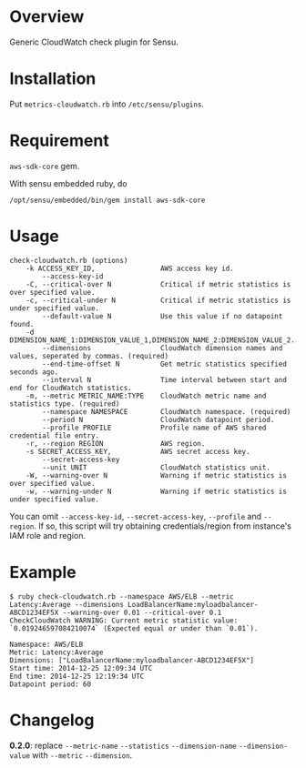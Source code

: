 # Overview

Generic CloudWatch check plugin for Sensu.

# Installation

Put `metrics-cloudwatch.rb` into `/etc/sensu/plugins`.

# Requirement

`aws-sdk-core` gem.

With sensu embedded ruby, do

```
/opt/sensu/embedded/bin/gem install aws-sdk-core
```

# Usage

```
check-cloudwatch.rb (options)
    -k ACCESS_KEY_ID,                AWS access key id.
        --access-key-id
    -C, --critical-over N            Critical if metric statistics is over specified value.
    -c, --critical-under N           Critical if metric statistics is under specified value.
        --default-value N            Use this value if no datapoint found.
    -d DIMENSION_NAME_1:DIMENSION_VALUE_1,DIMENSION_NAME_2:DIMENSION_VALUE_2...,
        --dimensions                 CloudWatch dimension names and values, seperated by commas. (required)
        --end-time-offset N          Get metric statistics specified seconds ago.
        --interval N                 Time interval between start and end for CloudWatch statistics.
    -m, --metric METRIC_NAME:TYPE    CloudWatch metric name and statistics type. (required)
        --namespace NAMESPACE        CloudWatch namespace. (required)
        --period N                   CloudWatch datapoint period.
        --profile PROFILE            Profile name of AWS shared credential file entry.
    -r, --region REGION              AWS region.
    -s SECRET_ACCESS_KEY,            AWS secret access key.
        --secret-access-key
        --unit UNIT                  CloudWatch statistics unit.
    -W, --warning-over N             Warning if metric statistics is over specified value.
    -w, --warning-under N            Warning if metric statistics is under specified value.
```

You can omit `--access-key-id`, `--secret-access-key`, `--profile` and `--region`. If so, this script will try obtaining credentials/region from instance's IAM role and region.

# Example

```
$ ruby check-cloudwatch.rb --namespace AWS/ELB --metric Latency:Average --dimensions LoadBalancerName:myloadbalancer-ABCD1234EF5X --warning-over 0.01 --critical-over 0.1
CheckCloudWatch WARNING: Current metric statistic value: `0.019246597084210074` (Expected equal or under than `0.01`).

Namespace: AWS/ELB
Metric: Latency:Average
Dimensions: ["LoadBalancerName:myloadbalancer-ABCD1234EF5X"]
Start time: 2014-12-25 12:09:34 UTC
End time: 2014-12-25 12:19:34 UTC
Datapoint period: 60
```

# Changelog

**0.2.0**: replace `--metric-name` `--statistics` `--dimension-name` `--dimension-value` with `--metric` `--dimension`.
